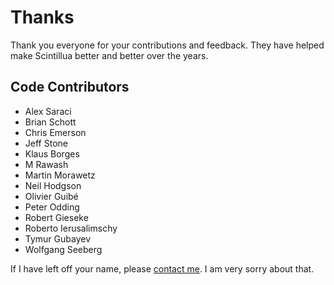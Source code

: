 # Thanks

Thank you everyone for your contributions and feedback. They have helped make
Scintillua better and better over the years.

## Code Contributors

* Alex Saraci
* Brian Schott
* Chris Emerson
* Jeff Stone
* Klaus Borges
* M Rawash
* Martin Morawetz
* Neil Hodgson
* Olivier Guibé
* Peter Odding
* Robert Gieseke
* Roberto Ierusalimschy
* Tymur Gubayev
* Wolfgang Seeberg

If I have left off your name, please [contact me][]. I am very sorry about that.

[contact me]: README.html#Contact
